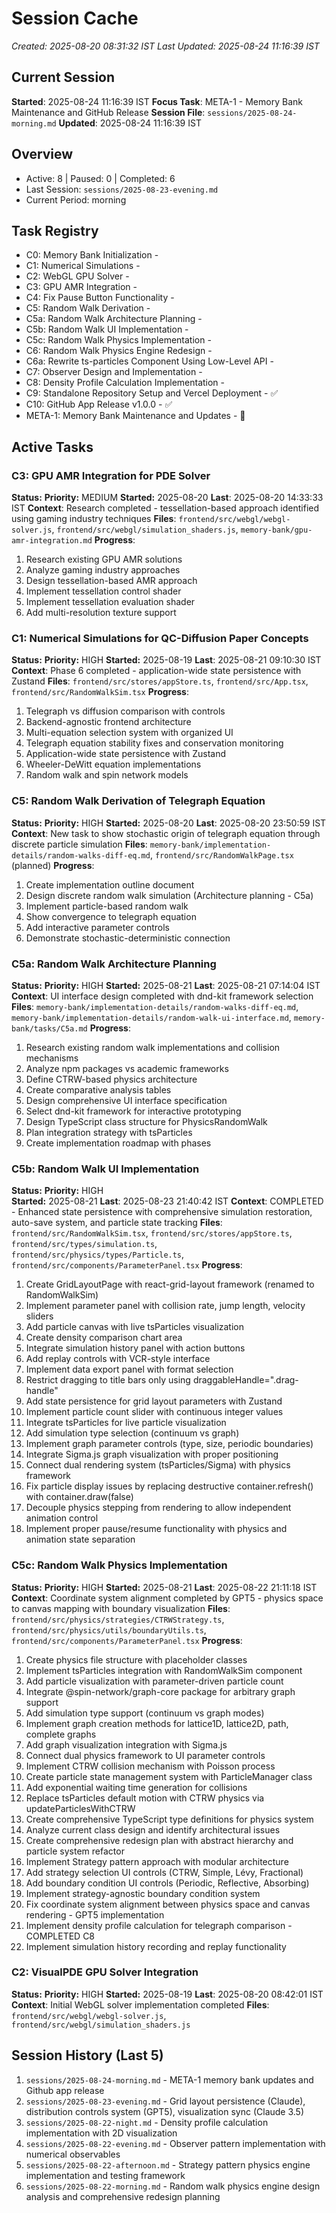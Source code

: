 # Session Cache

_Created: 2025-08-20 08:31:32 IST_
_Last Updated: 2025-08-24 11:16:39 IST_

## Current Session

**Started**: 2025-08-24 11:16:39 IST
**Focus Task**: META-1 - Memory Bank Maintenance and GitHub Release
**Session File**: `sessions/2025-08-24-morning.md`
**Updated**: 2025-08-24 11:16:39 IST

## Overview

- Active: 8 | Paused: 0 | Completed: 6
- Last Session: `sessions/2025-08-23-evening.md`
- Current Period: morning

## Task Registry

- C0: Memory Bank Initialization - 
- C1: Numerical Simulations - 
- C2: WebGL GPU Solver - 
- C3: GPU AMR Integration - 
- C4: Fix Pause Button Functionality - 
- C5: Random Walk Derivation - 
- C5a: Random Walk Architecture Planning - 
- C5b: Random Walk UI Implementation - 
- C5c: Random Walk Physics Implementation - 
- C6: Random Walk Physics Engine Redesign - 
- C6a: Rewrite ts-particles Component Using Low-Level API - 
- C7: Observer Design and Implementation - 
- C8: Density Profile Calculation Implementation - 
- C9: Standalone Repository Setup and Vercel Deployment - ✅
- C10: GitHub App Release v1.0.0 - ✅
- META-1: Memory Bank Maintenance and Updates - 🔄

## Active Tasks

### C3: GPU AMR Integration for PDE Solver

**Status:** **Priority:** MEDIUM
**Started:** 2025-08-20 **Last**: 2025-08-20 14:33:33 IST
**Context**: Research completed - tessellation-based approach identified using gaming industry techniques
**Files**: `frontend/src/webgl/webgl-solver.js`, `frontend/src/webgl/simulation_shaders.js`, `memory-bank/gpu-amr-integration.md`
**Progress**:

1. Research existing GPU AMR solutions
2. Analyze gaming industry approaches
3. Design tessellation-based AMR approach
4. Implement tessellation control shader
5. Implement tessellation evaluation shader
6. Add multi-resolution texture support

### C1: Numerical Simulations for QC-Diffusion Paper Concepts

**Status:** **Priority:** HIGH
**Started:** 2025-08-19 **Last**: 2025-08-21 09:10:30 IST
**Context**: Phase 6 completed - application-wide state persistence with Zustand
**Files**: `frontend/src/stores/appStore.ts`, `frontend/src/App.tsx`, `frontend/src/RandomWalkSim.tsx`
**Progress**:

1. Telegraph vs diffusion comparison with controls
2. Backend-agnostic frontend architecture
3. Multi-equation selection system with organized UI
4. Telegraph equation stability fixes and conservation monitoring
5. Application-wide state persistence with Zustand
6. Wheeler-DeWitt equation implementations
7. Random walk and spin network models

### C5: Random Walk Derivation of Telegraph Equation

**Status:** **Priority:** HIGH
**Started:** 2025-08-20 **Last**: 2025-08-20 23:50:59 IST
**Context**: New task to show stochastic origin of telegraph equation through discrete particle simulation
**Files**: `memory-bank/implementation-details/random-walks-diff-eq.md`, `frontend/src/RandomWalkPage.tsx` (planned)
**Progress**:

1. Create implementation outline document
2. Design discrete random walk simulation (Architecture planning - C5a)
3. Implement particle-based random walk
4. Show convergence to telegraph equation
5. Add interactive parameter controls
6. Demonstrate stochastic-deterministic connection

### C5a: Random Walk Architecture Planning

**Status:** **Priority:** HIGH
**Started:** 2025-08-21 **Last**: 2025-08-21 07:14:04 IST
**Context**: UI interface design completed with dnd-kit framework selection
**Files**: `memory-bank/implementation-details/random-walks-diff-eq.md`, `memory-bank/implementation-details/random-walk-ui-interface.md`, `memory-bank/tasks/C5a.md`
**Progress**:

1. Research existing random walk implementations and collision mechanisms
2. Analyze npm packages vs academic frameworks
3. Define CTRW-based physics architecture
4. Create comparative analysis tables
5. Design comprehensive UI interface specification
6. Select dnd-kit framework for interactive prototyping
7. Design TypeScript class structure for PhysicsRandomWalk
8. Plan integration strategy with tsParticles
9. Create implementation roadmap with phases

### C5b: Random Walk UI Implementation

**Status:** **Priority:** HIGH  
**Started:** 2025-08-21 **Last**: 2025-08-23 21:40:42 IST
**Context**: COMPLETED - Enhanced state persistence with comprehensive simulation restoration, auto-save system, and particle state tracking
**Files**: `frontend/src/RandomWalkSim.tsx`, `frontend/src/stores/appStore.ts`, `frontend/src/types/simulation.ts`, `frontend/src/physics/types/Particle.ts`, `frontend/src/components/ParameterPanel.tsx`
**Progress**:

1. Create GridLayoutPage with react-grid-layout framework (renamed to RandomWalkSim)
2. Implement parameter panel with collision rate, jump length, velocity sliders
3. Add particle canvas with live tsParticles visualization
4. Create density comparison chart area
5. Integrate simulation history panel with action buttons
6. Add replay controls with VCR-style interface
7. Implement data export panel with format selection
8. Restrict dragging to title bars only using draggableHandle=".drag-handle"
9. Add state persistence for grid layout parameters with Zustand
10. Implement particle count slider with continuous integer values
11. Integrate tsParticles for live particle visualization
12. Add simulation type selection (continuum vs graph)
13. Implement graph parameter controls (type, size, periodic boundaries)
14. Integrate Sigma.js graph visualization with proper positioning
15. Connect dual rendering system (tsParticles/Sigma) with physics framework
16. Fix particle display issues by replacing destructive container.refresh() with container.draw(false)
17. Decouple physics stepping from rendering to allow independent animation control
18. Implement proper pause/resume functionality with physics and animation state separation

### C5c: Random Walk Physics Implementation

**Status:** **Priority:** HIGH
**Started:** 2025-08-21 **Last**: 2025-08-22 21:11:18 IST
**Context**: Coordinate system alignment completed by GPT5 - physics space to canvas mapping with boundary visualization
**Files**: `frontend/src/physics/strategies/CTRWStrategy.ts`, `frontend/src/physics/utils/boundaryUtils.ts`, `frontend/src/components/ParameterPanel.tsx`
**Progress**:

1. Create physics file structure with placeholder classes
2. Implement tsParticles integration with RandomWalkSim component
3. Add particle visualization with parameter-driven particle count
4. Integrate @spin-network/graph-core package for arbitrary graph support
5. Add simulation type support (continuum vs graph modes)
6. Implement graph creation methods for lattice1D, lattice2D, path, complete graphs
7. Add graph visualization integration with Sigma.js
8. Connect dual physics framework to UI parameter controls
9. Implement CTRW collision mechanism with Poisson process
10. Create particle state management system with ParticleManager class
11. Add exponential waiting time generation for collisions
12. Replace tsParticles default motion with CTRW physics via updateParticlesWithCTRW
13. Create comprehensive TypeScript type definitions for physics system
14. Analyze current class design and identify architectural issues
15. Create comprehensive redesign plan with abstract hierarchy and particle system refactor
16. Implement Strategy pattern approach with modular architecture
17. Add strategy selection UI controls (CTRW, Simple, Lévy, Fractional)
18. Add boundary condition UI controls (Periodic, Reflective, Absorbing)
19. Implement strategy-agnostic boundary condition system
20. Fix coordinate system alignment between physics space and canvas rendering - GPT5 implementation
21. Implement density profile calculation for telegraph comparison - COMPLETED C8
22. Implement simulation history recording and replay functionality

### C2: VisualPDE GPU Solver Integration

**Status:** **Priority:** HIGH
**Started:** 2025-08-19 **Last**: 2025-08-20 08:42:01 IST
**Context**: Initial WebGL solver implementation completed
**Files**: `frontend/src/webgl/webgl-solver.js`, `frontend/src/webgl/simulation_shaders.js`

## Session History (Last 5)

1. `sessions/2025-08-24-morning.md` - META-1 memory bank updates and Github app release
2. `sessions/2025-08-23-evening.md` - Grid layout persistence (Claude), distribution controls system (GPT5), visualization sync (Claude 3.5)
3. `sessions/2025-08-22-night.md` - Density profile calculation implementation with 2D visualization
4. `sessions/2025-08-22-evening.md` - Observer pattern implementation with numerical observables
5. `sessions/2025-08-22-afternoon.md` - Strategy pattern physics engine implementation and testing framework
6. `sessions/2025-08-22-morning.md` - Random walk physics engine design analysis and comprehensive redesign planning
